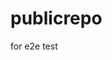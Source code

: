 # publicrepo
for e2e test























































































































































































































































































































































































































































































































































































































































































